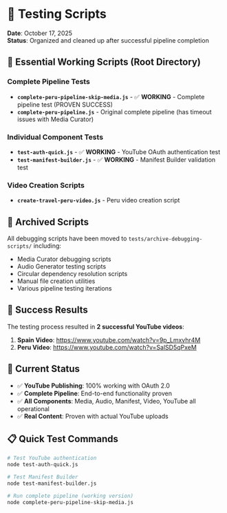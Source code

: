 # 🧪 Testing Scripts

**Date**: October 17, 2025  
**Status**: Organized and cleaned up after successful pipeline completion

## 🎯 **Essential Working Scripts (Root Directory)**

### **Complete Pipeline Tests**
- **`complete-peru-pipeline-skip-media.js`** - ✅ **WORKING** - Complete pipeline test (PROVEN SUCCESS)
- **`complete-peru-pipeline.js`** - Original complete pipeline (has timeout issues with Media Curator)

### **Individual Component Tests**
- **`test-auth-quick.js`** - ✅ **WORKING** - YouTube OAuth authentication test
- **`test-manifest-builder.js`** - ✅ **WORKING** - Manifest Builder validation test

### **Video Creation Scripts**
- **`create-travel-peru-video.js`** - Peru video creation script

## 📁 **Archived Scripts**

All debugging scripts have been moved to `tests/archive-debugging-scripts/` including:
- Media Curator debugging scripts
- Audio Generator testing scripts  
- Circular dependency resolution scripts
- Manual file creation utilities
- Various pipeline testing iterations

## 🎉 **Success Results**

The testing process resulted in **2 successful YouTube videos**:
1. **Spain Video**: https://www.youtube.com/watch?v=9p_Lmxvhr4M
2. **Peru Video**: https://www.youtube.com/watch?v=SalSD5qPxeM

## 🚀 **Current Status**

- ✅ **YouTube Publishing**: 100% working with OAuth 2.0
- ✅ **Complete Pipeline**: End-to-end functionality proven
- ✅ **All Components**: Media, Audio, Manifest, Video, YouTube all operational
- ✅ **Real Content**: Proven with actual YouTube uploads

## 📋 **Quick Test Commands**

```bash
# Test YouTube authentication
node test-auth-quick.js

# Test Manifest Builder
node test-manifest-builder.js

# Run complete pipeline (working version)
node complete-peru-pipeline-skip-media.js
```